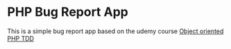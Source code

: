 # PHP Bug Report App
This is a simple bug report app based on the udemy course [Object oriented PHP TDD](http://www.udemy.com/course/object-oriented-php-tdd-with-phpunit-from-scratch)
